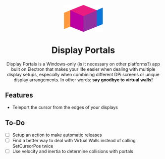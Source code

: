 <p align="center">
  <img src="src/images/logo-trimmed.png" width="125">
</p>

<div align="center">
  <h1>Display Portals</h1>
  <p>
Display Portals is a Windows-only (is it necessary on other platforms?) app built on Electron that makes your life easier when dealing with multiple display setups, especially when combining different DPi screens or unique display arrangements. In other words: <b>say goodbye to virtual walls!</b></P>
</div>

## Features

- Teleport the cursor from the edges of your displays

## To-Do

- [ ] Setup an action to make automatic releases
- [ ] Find a better way to deal with Virtual Walls instead of calling SetCursorPos twice
- [ ]  Use velocity and inertia to determine collisions with portals